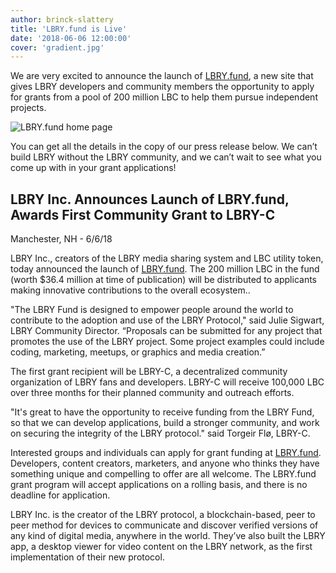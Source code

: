 ```yaml
---
author: brinck-slattery
title: 'LBRY.fund is Live'
date: '2018-06-06 12:00:00'
cover: 'gradient.jpg'
---
```

We are very excited to announce the launch of [LBRY.fund](lbry.fund), a new site that gives LBRY developers and community members the opportunity to apply for grants from a pool of 200 million LBC to help them pursue independent projects.

![LBRY.fund home page](https://spee.ch/7/lbryfund.png)

You can get all the details in the copy of our press release below. We can’t build LBRY without the LBRY community, and we can’t wait to see what you come up with in your grant applications!

## LBRY Inc. Announces Launch of LBRY.fund, Awards First Community Grant to LBRY-C

Manchester, NH - 6/6/18

LBRY Inc., creators of the LBRY media sharing system and LBC utility token, today announced the launch of [LBRY.fund](https://lbry.fund/). The 200 million LBC in the fund (worth $36.4 million at time of publication) will be distributed to applicants making innovative contributions to the overall ecosystem.. 

"The LBRY Fund is designed to empower people around the world to contribute to the adoption and use of the LBRY Protocol," said Julie Sigwart, LBRY Community Director. “Proposals can be submitted for any project that promotes the use of the LBRY project. Some project examples could include coding, marketing, meetups, or graphics and media creation.” 

The first grant recipient will be LBRY-C, a decentralized community organization of LBRY fans and developers. LBRY-C will receive 100,000 LBC over three months for their planned community and outreach efforts. 

"It's great to have the opportunity to receive funding from the LBRY Fund, so that we can  develop applications, build a stronger community, and work on securing the integrity of the LBRY protocol." said Torgeir Flø, LBRY-C. 

Interested groups and individuals can apply for grant funding at [LBRY.fund](lbry.fund). Developers, content creators, marketers, and anyone who thinks they have something unique and compelling to offer are all welcome. The LBRY.fund grant program will accept applications on a rolling basis, and there is no deadline for application.

LBRY Inc. is the creator of the LBRY protocol, a blockchain-based, peer to peer method for devices to communicate and discover verified versions of any kind of digital media, anywhere in the world. They’ve also built the LBRY app, a desktop viewer for video content on the LBRY network, as the first implementation of their new protocol. 
